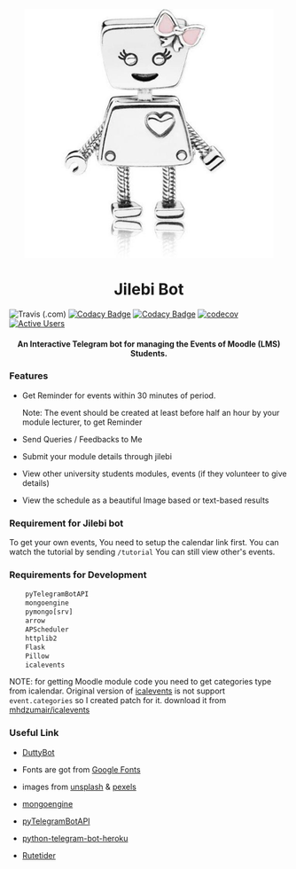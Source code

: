 <p align="center">
    <img src="images/photo_2020-12-08_13-26-48.jpg" width=450 height=450 align=center alt="Jilebi">
</p>
<h1 align="center">Jilebi Bot</h1>

![Travis (.com)](https://img.shields.io/travis/com/mhdzumair/Jilebi-Bot?style=plastic&logo=travis)
[![Codacy Badge](https://api.codacy.com/project/badge/Grade/4eb89a0e5a2741d58245092ef01f72f5)](https://app.codacy.com/gh/mhdzumair/Jilebi-Bot?utm_source=github.com&utm_medium=referral&utm_content=mhdzumair/Jilebi-Bot&utm_campaign=Badge_Grade)
[![Codacy Badge](https://app.codacy.com/project/badge/Coverage/dd81424073da4caab4d42e1010412989)](https://www.codacy.com/gh/mhdzumair/Jilebi-Bot/dashboard?utm_source=github.com&amp;utm_medium=referral&amp;utm_content=mhdzumair/Jilebi-Bot&amp;utm_campaign=Badge_Coverage)
[![codecov](https://codecov.io/gh/mhdzumair/Jilebi-Bot/branch/main/graph/badge.svg?token=P8BDN38VQ6)](https://codecov.io/gh/mhdzumair/Jilebi-Bot)
[![Active Users](https://img.shields.io/badge/dynamic/json?color=brightgreen&label=Current%20Active%20Users&query=count&url=https%3A%2F%2Fjilebibot.herokuapp.com%2Fget_user_count?style=plastic&logo=telegram)](https://t.me/JilebiBot)

<h4 align="center">An Interactive Telegram bot for managing the Events of Moodle (LMS) Students.</h4>

### Features

-   Get Reminder for events within 30 minutes of period.<p color="red"> Note: The event should be created at least
before half an hour by your module lecturer, to get Reminder</p>

-   Send Queries / Feedbacks to Me

-   Submit your module details through jilebi

-   View other university students modules, events 
    (if they volunteer to give details)

-   View the schedule as a beautiful Image based or text-based results

### Requirement for Jilebi bot

To get your own events, You need to setup the calendar link first.
You can watch the tutorial by sending `/tutorial` 
You can still view other's events.

### Requirements for Development
```
    pyTelegramBotAPI
    mongoengine
    pymongo[srv]
    arrow
    APScheduler
    httplib2
    Flask
    Pillow
    icalevents
```

NOTE: for getting Moodle module code you need to get categories type from 
icalendar. 
Original version of [icalevents](https://github.com/irgangla/icalevents) is not 
support `event.categories` so I created patch for it.
download it from [mhdzumair/icalevents](https://github.com/mhdzumair/icalevents.git)

### Useful Link

-   [DuttyBot](https://github.com/dmytrostriletskyi/DuttyBot.git)

-   Fonts are got from [Google Fonts](https://fonts.google.com/)

-   images from [unsplash](https://unsplash.com/s/photos/paper-and-laptop)
  & [pexels](https://www.pexels.com/search/paper%20and%20pen/) 

-   [mongoengine](http://docs.mongoengine.org/tutorial.html)

-   [pyTelegramBotAPI](https://github.com/eternnoir/pyTelegramBotAPI)

-   [python-telegram-bot-heroku](https://github.com/liuhh02/python-telegram-bot-heroku)

-   [Rutetider](https://github.com/dmytrostriletskyi/Rutetider)
